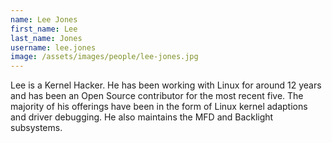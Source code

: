```yaml
---
name: Lee Jones
first_name: Lee
last_name: Jones
username: lee.jones
image: /assets/images/people/lee-jones.jpg
---
```

Lee is a Kernel Hacker. He has been working with Linux for around 12 years and has been an Open Source contributor for the most recent five. The majority of his offerings have been in the form of Linux kernel adaptions and driver debugging. He also maintains the MFD and Backlight subsystems.